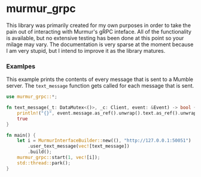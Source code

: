 # murmur_grpc

This library was primarily created for my own purposes in order to take the pain out of interacting with Murmur's gRPC inteface. 
All of the functionality is available, but no extensive testing has been done at this point so your milage may vary. The documentation
is very sparse at the moment because I am very stupid, but I intend to improve it as the library matures.

### Examlpes

This example prints the contents of every message that is sent to a Mumble server. 
The `text_message` function gets called for each message that is sent.

```rust
use murmur_grpc::*;

fn text_message(_t: DataMutex<()>, _c: Client, event: &Event) -> bool {
    println!("{}", event.message.as_ref().unwrap().text.as_ref().unwrap());
    true
}

fn main() {
    let i = MurmurInterfaceBuilder::new((), "http://127.0.0.1:50051")
        .user_text_message(vec![text_message])
        .build();
    murmur_grpc::start(1, vec![i]);
    std::thread::park();
}
```
